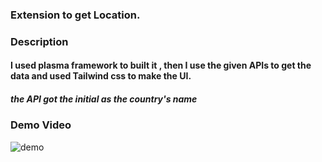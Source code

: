 ### Extension to get Location.


### Description
#### I used plasma framework to built it , then I use the given APIs to get the data and used Tailwind css to make the UI. 

##### the API got the initial as the country's name

### Demo Video

<img src="./video/demo1.gif" alt="demo"/>
